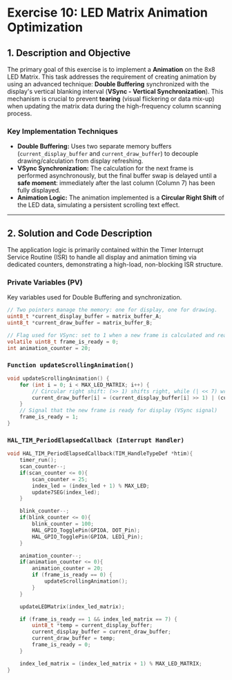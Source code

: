 # Exercise 10: LED Matrix Animation Optimization 

## 1. Description and Objective

The primary goal of this exercise is to implement a **Animation** on the 8x8 LED Matrix. This task addresses the requirement of creating animation by using an advanced technique: **Double Buffering** synchronized with the display's vertical blanking interval (**VSync - Vertical Synchronization**). This mechanism is crucial to prevent **tearing** (visual flickering or data mix-up) when updating the matrix data during the high-frequency column scanning process.

### Key Implementation Techniques

* **Double Buffering:** Uses two separate memory buffers (`current_display_buffer` and `current_draw_buffer`) to decouple drawing/calculation from display refreshing.
* **VSync Synchronization:** The calculation for the next frame is performed asynchronously, but the final buffer swap is delayed until a **safe moment**: immediately after the last column (Column 7) has been fully displayed.
* **Animation Logic:** The animation implemented is a **Circular Right Shift** of the LED data, simulating a persistent scrolling text effect.

---

## 2. Solution and Code Description

The application logic is primarily contained within the Timer Interrupt Service Routine (ISR) to handle all display and animation timing via dedicated counters, demonstrating a high-load, non-blocking ISR structure.

### Private Variables (PV)

Key variables used for Double Buffering and synchronization.

```c
// Two pointers manage the memory: one for display, one for drawing.
uint8_t *current_display_buffer = matrix_buffer_A;
uint8_t *current_draw_buffer = matrix_buffer_B;

// Flag used for VSync: set to 1 when a new frame is calculated and ready to swap
volatile uint8_t frame_is_ready = 0;
int animation_counter = 20;
```
### `Function updateScrollingAnimation()`
```c
void updateScrollingAnimation() {
    for (int i = 0; i < MAX_LED_MATRIX; i++) {
        // Circular right shift: (>> 1) shifts right, while (| << 7) wraps the MSB to the LSB
        current_draw_buffer[i] = (current_display_buffer[i] >> 1) | (current_display_buffer[i] << 7);
    }
    // Signal that the new frame is ready for display (VSync signal)
    frame_is_ready = 1;
}
```
### `HAL_TIM_PeriodElapsedCallback (Interrupt Handler)`
```c
void HAL_TIM_PeriodElapsedCallback(TIM_HandleTypeDef *htim){
    timer_run();
    scan_counter--;
    if(scan_counter <= 0){
        scan_counter = 25;
        index_led = (index_led + 1) % MAX_LED;
        update7SEG(index_led);
    }

    blink_counter--;
    if(blink_counter <= 0){
        blink_counter = 100;
        HAL_GPIO_TogglePin(GPIOA, DOT_Pin);
        HAL_GPIO_TogglePin(GPIOA, LED1_Pin);
    }

    animation_counter--;
    if(animation_counter <= 0){
        animation_counter = 20;
        if (frame_is_ready == 0) {
            updateScrollingAnimation();
        }
    }

    updateLEDMatrix(index_led_matrix);

    if (frame_is_ready == 1 && index_led_matrix == 7) {
        uint8_t *temp = current_display_buffer;
        current_display_buffer = current_draw_buffer;
        current_draw_buffer = temp;
        frame_is_ready = 0;
    }

    index_led_matrix = (index_led_matrix + 1) % MAX_LED_MATRIX;
}
```
